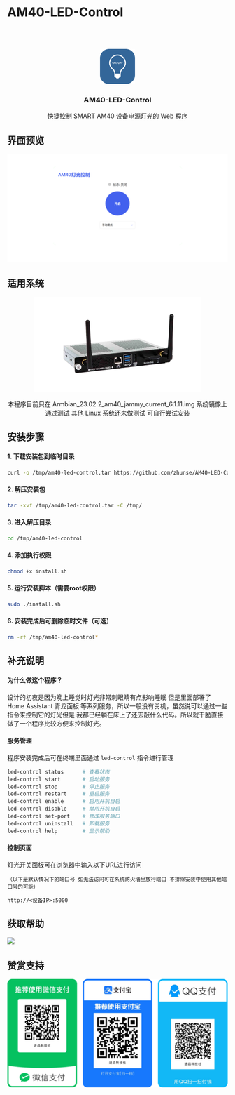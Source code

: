 # AM40-LED-Control
<br/>
<br/>
<p align="center">
    <img src="image/logo.png" alt="Logo" width="80" height="80">
</p>

<h3 align="center">AM40-LED-Control</h3>
<p align="center">
    快捷控制 SMART AM40 设备电源灯光的 Web 程序
</p>

## 界面预览

![](image/Demoa.png)

## 适用系统

<p align="center">
    <img src="image/am40.png" alt="Logo" width="380">
</p>

<p align="center">本程序目前只在 Armbian_23.02.2_am40_jammy_current_6.1.11.img 系统镜像上通过测试 其他 Linux 系统还未做测试 可自行尝试安装</p>

## 安装步骤

#### 1. 下载安装包到临时目录
```bash
curl -o /tmp/am40-led-control.tar https://github.com/zhunse/AM40-LED-Control/releases/download/V1.0/am40-led-control.tar
```

#### 2. 解压安装包
```bash
tar -xvf /tmp/am40-led-control.tar -C /tmp/
```
#### 3. 进入解压目录
```bash
cd /tmp/am40-led-control
```

#### 4. 添加执行权限
```bash
chmod +x install.sh
```

#### 5. 运行安装脚本（需要root权限）
```bash
sudo ./install.sh
```
#### 6. 安装完成后可删除临时文件（可选）
```bash
rm -rf /tmp/am40-led-control*
```

## 补充说明

#### 为什么做这个程序？

设计的初衷是因为晚上睡觉时灯光非常刺眼睛有点影响睡眠 但是里面部署了 Home Assistant 青龙面板 等系列服务，所以一般没有关机，虽然说可以通过一些指令来控制它的灯光但是 我都已经躺在床上了还去敲什么代码。所以就干脆直接做了一个程序比较方便来控制灯光。

#### 服务管理

程序安装完成后可在终端里面通过 `led-control` 指令进行管理

```bash
led-control status      # 查看状态
led-control start       # 启动服务
led-control stop        # 停止服务
led-control restart     # 重启服务
led-control enable      # 启用开机自启
led-control disable     # 禁用开机自启
led-control set-port    # 修改服务端口
led-control uninstall   # 卸载服务
led-control help        # 显示帮助
```
#### 控制页面

灯光开关面板可在浏览器中输入以下URL进行访问

 `（以下是默认情况下的端口号 如无法访问可在系统防火墙里放行端口 不排除安装中使用其他端口号的可能）`

```url
http://<设备IP>:5000
```
## 获取帮助

![](image/vxz.png)

## 赞赏支持

![](image/pay.png)
